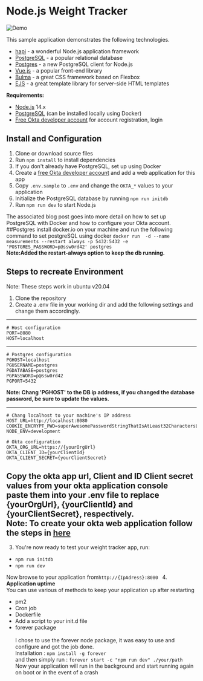 # Node.js Weight Tracker

![Demo](docs/build-weight-tracker-app-demo.gif)

This sample application demonstrates the following technologies.

* [hapi](https://hapi.dev) - a wonderful Node.js application framework
* [PostgreSQL](https://www.postgresql.org/) - a popular relational database
* [Postgres](https://github.com/porsager/postgres) - a new PostgreSQL client for Node.js
* [Vue.js](https://vuejs.org/) - a popular front-end library
* [Bulma](https://bulma.io/) - a great CSS framework based on Flexbox
* [EJS](https://ejs.co/) - a great template library for server-side HTML templates

**Requirements:**

* [Node.js](https://nodejs.org/) 14.x
* [PostgreSQL](https://www.postgresql.org/) (can be installed locally using Docker)
* [Free Okta developer account](https://developer.okta.com/) for account registration, login

## Install and Configuration

1. Clone or download source files
1. Run `npm install` to install dependencies
1. If you don't already have PostgreSQL, set up using Docker
1. Create a [free Okta developer account](https://developer.okta.com/) and add a web application for this app
1. Copy `.env.sample` to `.env` and change the `OKTA_*` values to your application
1. Initialize the PostgreSQL database by running `npm run initdb`
1. Run `npm run dev` to start Node.js

The associated blog post goes into more detail on how to set up PostgreSQL with Docker and how to configure your Okta account.
##Postgres 
install docker.io on your machine and run the following command to set postgreSQL using docker
   `docker run  -d --name measurements --restart always -p 5432:5432 -e 'POSTGRES_PASSWORD=p@ssw0rd42' postgres`
</br>**Note:Added the restart-always option to keep the db running. <br>**

## Steps to recreate Environment
Note: These steps work in ubuntu v20.04 
1. Clone the repository 
2. Create a .env file in your working dir and add the following settings and change them accordingly. </br>
------
    # Host configuration
    PORT=8080
    HOST=localhost
------
    # Postgres configuration 
    PGHOST=localhost
    PGUSERNAME=postgres
    PGDATABASE=postgres
    PGPASSWORD=p@ssw0rd42
    PGPORT=5432
**Note: Chang 'PGHOST' to the DB ip address, if you changed the database password, be sure to update the values.**

-----
    # Chang localhost to your machine's IP address
    HOST_URL=http://localhost:8080
    COOKIE_ENCRYPT_PWD=superAwesomePasswordStringThatIsAtLeast32CharactersLong!
    NODE_ENV=development
    
    # Okta configuration
    OKTA_ORG_URL=https://{yourOrgUrl}
    OKTA_CLIENT_ID={yourClientId}
    OKTA_CLIENT_SECRET={yourClientSecret}
Copy the okta app url, Client and ID Client secret values from your okta application console</br>
paste them into your .env file to replace {yourOrgUrl}, {yourClientId} and {yourClientSecret}, respectively.</br>
**Note: To create your okta web application follow the steps in [here](https://github.com/Shossi/bootcamp-app/blob/master/docs/blog-post.md)**
--------
3. You're now ready to test your weight tracker app, run:
* `npm run initdb`
* `npm run dev` </br>

Now browse to your application from`http://{IpAdress}:8080 `
4. **Application uptime</br>**
You can use various of methods to keep your application up after restarting
* pm2
* Cron job
* Dockerfile
* Add a script to your init.d file
* forever package </br>
</br> I chose to use the forever node package, it was easy to use and configure and got the job done.
</br> Installation : `npm install -g forever`
</br> and then simply run : `forever start -c "npm run dev" ./your/path` 
</br> Now your application will run in the background and start running again on boot or in the event of a crash 
